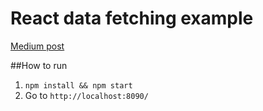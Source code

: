 # React data fetching example

[Medium post](https://medium.com/@ArtyomTrityak/forward-to-the-past-or-data-fetching-in-react-js-9f4ccfa29c10)

##How to run

1. `npm install && npm start`
2. Go to `http://localhost:8090/`
